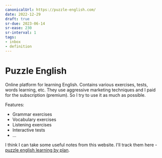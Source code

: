 ```yaml
---
canonicalUrl: https://puzzle-english.com/
date: 2022-12-29
draft: true
sr-due: 2023-06-14
sr-ease: 230
sr-interval: 1
tags:
- inbox
- definition
---
```


# Puzzle English

Online platform for learning English. Contains various exercises, tests, words
learning, etc. They use aggressive marketing techniques and I paid for the
subscription (premium). So I try to use it as much as possible.

Features:


- Grammar exercises
- Vocabulary exercises
- Listening exercises
- Interactive tests
- ...

I think I can take some useful notes from this website. I'll track them here -
[puzzle english learning by plan](./puzzle%20english%20learning%20by%20plan.md).